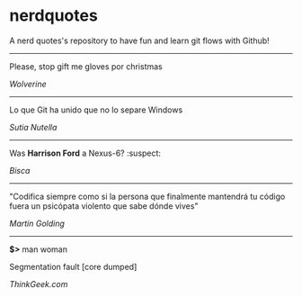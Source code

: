 # nerdquotes
A nerd quotes's repository to have fun and learn git flows with Github!

------

Please, stop gift me gloves por christmas

*Wolverine*

------

Lo que Git ha unido que no lo separe Windows

*Sutia Nutella*

------

Was **Harrison Ford** a Nexus-6? :suspect: 

*Bisca*

------

"Codifica siempre como si la persona que finalmente mantendrá tu código fuera un psicópata violento que sabe dónde vives"

*Martin Golding*

------

**$>** man woman

Segmentation fault [core dumped]

*ThinkGeek.com*